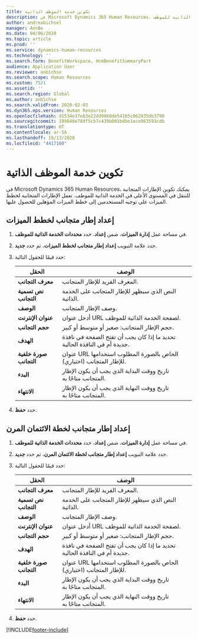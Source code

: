 ```yaml
---
title: تكوين خدمة الموظف الذاتية
description: في Microsoft Dynamics 365 Human Resources، يمكنك تكوين الإطارات المتجانبة للتنقل في المستوى الأعلى في الخدمة الذاتية للموظف.
author: andreabichsel
manager: AnnBe
ms.date: 04/06/2020
ms.topic: article
ms.prod: ''
ms.service: dynamics-human-resources
ms.technology: ''
ms.search.form: BenefitWorkspace, HcmBenefitSummaryPart
audience: Application User
ms.reviewer: anbichse
ms.search.scope: Human Resources
ms.custom: 7521
ms.assetid: ''
ms.search.region: Global
ms.author: anbichse
ms.search.validFrom: 2020-02-03
ms.dyn365.ops.version: Human Resources
ms.openlocfilehash: d1534e37e83e22dd9860de54165c062935db3798
ms.sourcegitcommit: 199848e78df5cb7c439b001bdbe1ece963593cdb
ms.translationtype: HT
ms.contentlocale: ar-SA
ms.lasthandoff: 10/13/2020
ms.locfileid: "4417160"
---
```

# <a name="configure-employee-self-service"></a>تكوين خدمة الموظف الذاتية

في Microsoft Dynamics 365 Human Resources، يمكنك تكوين الإطارات المتجانبة للتنقل في المستوى الأعلى في الخدمة الذاتية للموظف. تعمل الإطارات المتجانبة لخطط الميزات على توجيه المستخدمين إلى خطط الميزات المؤهلين للحصول عليها.

## <a name="set-up-a-benefit-plans-tile"></a>إعداد إطار متجانب لخطط الميزات

1. في مساحة عمل **إدارة الميزات**، ضمن **إعداد**، حدد **محددات الخدمة الذاتية للموظف**.

2. حدد علامة التبويب **إعداد إطار متجانب لخطط الميزات**، ثم حدد **جديد**.

3. حدد قيمًا للحقول التالية:

   | الحقل | ‏‏الوصف |
   | --- | --- |
   | **معرف التجانب** | المعرف الفريد للإطار المتجانب. |
   | **نص تسمية التجانب** | النص الذي سيظهر للإطار المتجانب على الخدمة الذاتية. |
   | **‏‏الوصف** | وصف الإطار المتجانب. |
   | **عنوان الإنترنت** | أدخل عنوان URL لصفحة الخدمة الذاتية للموظف. |
   | **حجم التجانب** | حجم الإطار المتجانب: صغير أو متوسط أو كبير. |
   | **الهدف** | تحديد ما إذا كان يجب أن تفتح الصفحة في نافذة جديدة أم في النافذة الحالية. |
   | **صورة خلفية التجانب** | عنوان URL الخاص بالصورة المطلوب استخدامها للإطار المتجانب (اختياري). |
   | **البدء** | تاريخ ووقت البداية الذي يجب أن يكون الإطار المتجانب متاحًا به. |
   | **الانتهاء** | تاريخ ووقت النهاية الذي يجب أن يكون الإطار المتجانب متاحًا به. |

4. حدد **حفظ**.

## <a name="set-up-a-flex-credit-plan-tile"></a>إعداد إطار متجانب لخطة الائتمان المرن

1. في مساحة عمل **إدارة الميزات**، ضمن **إعداد**، حدد **محددات الخدمة الذاتية للموظف**.

2. حدد علامة التبويب **إعداد إطار متجانب لخطة الائتمان المرن**، ثم حدد **جديد**.

3. حدد قيمًا للحقول التالية:

   | الحقل | ‏‏الوصف |
   | --- | --- |
   | **معرف التجانب** | المعرف الفريد للإطار المتجانب. |
   | **نص تسمية التجانب** | النص الذي سيظهر للإطار المتجانب على الخدمة الذاتية. |
   | **‏‏الوصف** | وصف الإطار المتجانب. |
   | **عنوان الإنترنت** | أدخل عنوان URL لصفحة الخدمة الذاتية للموظف. |
   | **حجم التجانب** | حجم الإطار المتجانب: صغير أو متوسط أو كبير. |
   | **الهدف** | تحديد ما إذا كان يجب أن تفتح الصفحة في نافذة جديدة أم في النافذة الحالية. |
   | **صورة خلفية التجانب** | عنوان URL الخاص بالصورة المطلوب استخدامها للإطار المتجانب (اختياري). |
   | **البدء** | تاريخ ووقت البداية الذي يجب أن يكون الإطار المتجانب متاحًا به. |
   | **الانتهاء** | تاريخ ووقت النهاية الذي يجب أن يكون الإطار المتجانب متاحًا به. |

4. حدد **حفظ**.


[!INCLUDE[footer-include](../includes/footer-banner.md)]